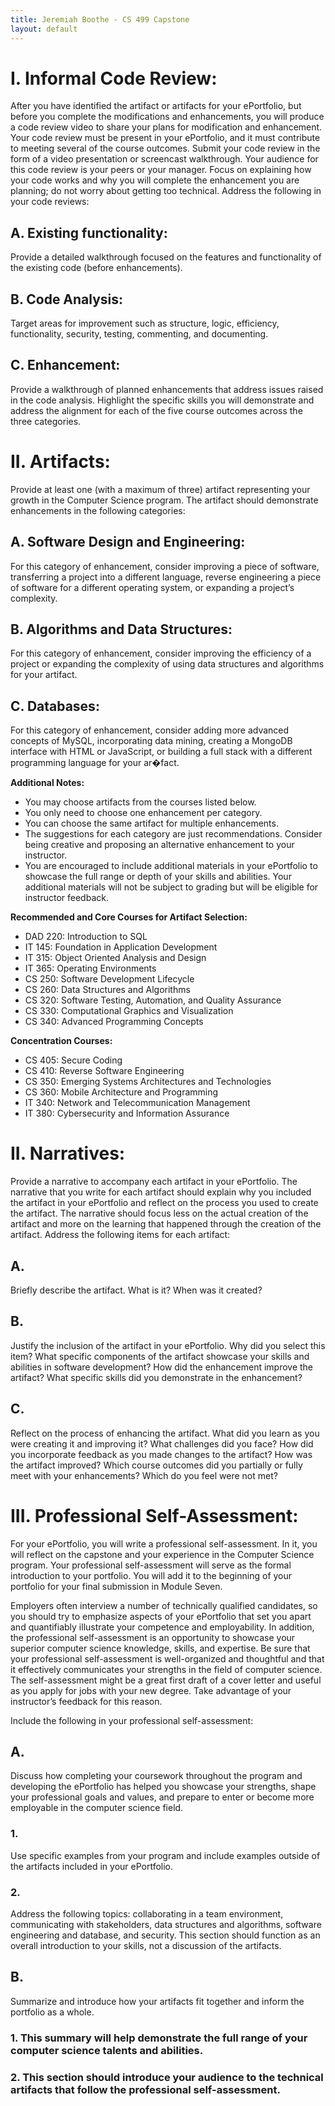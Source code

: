 ```yaml
---
title: Jeremiah Boothe - CS 499 Capstone
layout: default
---
```


# I. Informal Code Review:

After you have identified the artifact or artifacts for your ePortfolio, but before you complete the modifications and enhancements, you will produce a code
review video to share your plans for modification and enhancement. Your code review must be present in your ePortfolio, and it must contribute to meeting several of the course
outcomes. Submit your code review in the form of a video presentation or screencast walkthrough. Your audience for this code review is your peers or your manager. Focus on
explaining how your code works and why you will complete the enhancement you are planning; do not worry about getting too technical. Address the following in your code reviews:

## A. Existing functionality:

Provide a detailed walkthrough focused on the features and functionality of the existing code (before enhancements).

## B. Code Analysis:

Target areas for improvement such as structure, logic, efficiency, functionality, security, testing, commenting, and documenting.

## C. Enhancement: 

Provide a walkthrough of planned enhancements that address issues raised in the code analysis. Highlight the specific skills you will demonstrate and address the alignment for each of the five course outcomes across the three categories.

# II. Artifacts: 

Provide at least one (with a maximum of three) artifact representing your growth in the Computer Science program. The artifact should demonstrate enhancements in the following categories:

## A. Software Design and Engineering: 

For this category of enhancement, consider improving a piece of software, transferring a project into a different language, reverse engineering a piece of software for a different operating system, or expanding a project’s complexity.

## B. Algorithms and Data Structures: 

For this category of enhancement, consider improving the efficiency of a project or expanding the complexity of using data structures and algorithms for your artifact.

## C. Databases: 

For this category of enhancement, consider adding more advanced concepts of MySQL, incorporating data mining, creating a MongoDB interface with HTML or
JavaScript, or building a full stack with a different programming language for your ar�fact.

**Additional Notes:**

- You may choose artifacts from the courses listed below.
- You only need to choose one enhancement per category.
- You can choose the same artifact for multiple enhancements.
- The suggestions for each category are just recommendations. Consider being creative and proposing an alternative enhancement to your instructor.
- You are encouraged to include additional materials in your ePortfolio to showcase the full range or depth of your skills and abilities. Your additional materials will not be subject to grading but will be eligible for instructor feedback.

**Recommended and Core Courses for Artifact Selection:**

- DAD 220: Introduction to SQL
- IT 145: Foundation in Application Development
- IT 315: Object Oriented Analysis and Design
- IT 365: Operating Environments
- CS 250: Software Development Lifecycle
- CS 260: Data Structures and Algorithms
- CS 320: Software Testing, Automation, and Quality Assurance
- CS 330: Computational Graphics and Visualization
- CS 340: Advanced Programming Concepts

**Concentration Courses:**

- CS 405: Secure Coding
- CS 410: Reverse Software Engineering
- CS 350: Emerging Systems Architectures and Technologies
- CS 360: Mobile Architecture and Programming
- IT 340: Network and Telecommunication Management
- IT 380: Cybersecurity and Information Assurance

# II. Narratives:

Provide a narrative to accompany each artifact in your ePortfolio. The narrative that you write for each artifact should explain why you included the artifact in your
ePortfolio and reflect on the process you used to create the artifact. The narrative should focus less on the actual creation of the artifact and more on the learning that happened
through the creation of the artifact. Address the following items for each artifact:

## A.

Briefly describe the artifact. What is it? When was it created?

## B. 

Justify the inclusion of the artifact in your ePortfolio. Why did you select this item? What specific components of the artifact showcase your skills and abilities in software
development? How did the enhancement improve the artifact? What specific skills did you demonstrate in the enhancement?

## C. 

Reflect on the process of enhancing the artifact. What did you learn as you were creating it and improving it? What challenges did you face? How did you incorporate feedback as
you made changes to the artifact? How was the artifact improved? Which course outcomes did you partially or fully meet with your enhancements? Which do you feel were not
met?

# III. Professional Self-Assessment:

For your ePortfolio, you will write a professional self-assessment. In it, you will reflect on the capstone and your experience in the Computer Science program. Your professional self-assessment will serve as the formal introduction to your portfolio. You will add it to the beginning of your portfolio for your final submission in Module Seven.

Employers often interview a number of technically qualified candidates, so you should try to emphasize aspects of your ePortfolio that set you apart and quantifiably illustrate your competence and employability. In addition, the professional self-assessment is an opportunity to showcase your superior computer science knowledge, skills, and expertise. Be sure that your professional self-assessment is well-organized and thoughtful and that it effectively communicates your strengths in the field of computer science. The self-assessment might be a great first draft of a cover letter and useful as you apply for jobs with your new degree. Take advantage of your instructor’s feedback for this reason.

Include the following in your professional self-assessment:

## A. 

Discuss how completing your coursework throughout the program and developing the ePortfolio has helped you showcase your strengths, shape your professional goals and values, and prepare to enter or become more employable in the computer science field.

### 1. 

Use specific examples from your program and include examples outside of the artifacts included in your ePortfolio.

### 2. 

Address the following topics: collaborating in a team environment, communicating with stakeholders, data structures and algorithms, software engineering and database, and security. This section should function as an overall introduction to your skills, not a discussion of the artifacts.

## B. 

Summarize and introduce how your artifacts fit together and inform the portfolio as a whole.

### 1. This summary will help demonstrate the full range of your computer science talents and abilities.

### 2. This section should introduce your audience to the technical artifacts that follow the professional self-assessment.
